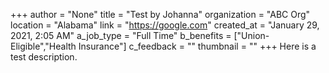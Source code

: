 +++
author = "None"
title = "Test by Johanna"
organization = "ABC Org"
location = "Alabama"
link = "https://google.com"
created_at = "January 29, 2021, 2:05 AM"
a_job_type = "Full Time"
b_benefits = ["Union-Eligible","Health Insurance"]
c_feedback = ""
thumbnail = ""
+++
Here is a test description.